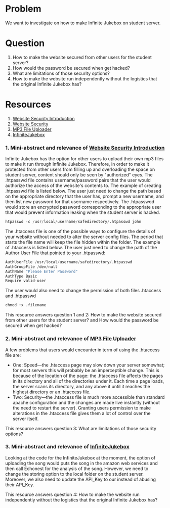 # Problem
We want to investigate on how to make Infinite Jukebox on student server.

# Question
1. How to make the website secured from other users for the student server?
2. How would the password be secured when get hacked?
3. What are limitations of those security options?
4. How to make the website run independently without the logistics that the original Infinite Jukebox has?

# Resources
1. [Website Security Introduction]
2. [Website Security]
3. [MP3 File Uploader]
4. [InfiniteJukebox]

### 1. Mini-abstract and relevance of [Website Security Introduction]
Infinite Jukebox has the option for other users to upload their own mp3 files to make it run through Infinite Jukebox. Therefore, in order to make it protected from other users from filling up and overloading the space on student server, content should only be seen by "authorized" eyes.
The .htpasswd file contains username/password pairs that the user would authorize the access of the website's contents to. The example of creating .htpasswd file is listed below. The user just need to change the path based on the appropriate directory that the user has, prompt a new username, and then list new password for that username respectively. 
The .htpasswod would store an encrypted password corresponding to the appropriate user that would prevent information leaking when the student server is hacked.
```python
htpasswd -c /usr/local/username/safedirectory/.htpasswd john
```
The .htaccess file is one of the possible ways to configure the details of your website without needed to alter the server config files. The period that starts the file name will keep the file hidden within the folder.
The example of .htaccess is listed below. The user just need to change the path of the Author User File that pointed to your .htpasswd:
```python
AuthUserFile /usr/local/username/safedirectory/.htpasswd
AuthGroupFile /dev/null
AuthName "Please Enter Password"
AuthType Basic
Require valid-user
```
The user would also need to change the permission of both files .htaccess and .htpasswd
```python
chmod +x .filename
```
This resource answers question 1 and 2: How to make the website secured from other users for the student server? and How would the password be secured when get hacked?

### 2. Mini-abstract and relevance of [MP3 File Uploader]
A few problems that users would encounter in term of using the .htaccess file are:

- One: Speed—the .htaccess page may slow down your server somewhat; for most servers this will probably be an imperceptible change. 
This is because of the location of the page: the .htaccess file affects the pages in its directory and all of the directories under it. 
Each time a page loads, the server scans its directory, and any above it until it reaches the highest directory or an .htaccess file.
- Two: Security—the .htaccess file is much more accessible than standard apache configuration and the changes are made live instantly (without the need to restart the server). 
Granting users permission to make alterations in the .htaccess file gives them a lot of control over the server itself. 

This resource answers question 3: What are limitations of those security options?

### 3. Mini-abstract and relevance of [InfiniteJukebox]
Looking at the code for the InfiniteJukebox at the moment, the option of uploading the song would puts the song in the amazon web services and then call Echonest for the analysis of the song. However, we need to change the storing option to the local folder on the student server. 
Moreover, we also need to update the API_Key to our instead of abusing their API_Key. 

This resource answers question 4: How to make the website run independently without the logistics that the original Infinite Jukebox has?

[Website Security Introduction]: http://weavervsworld.com/docs/other/passprotect.html
[Website Security]:https://www.digitalocean.com/community/tutorials/how-to-use-the-htaccess-file
[MP3 File Uploader]: http://bytes.com/topic/php/answers/953470-uploading-audio-mp3-file-php
[InfiniteJukebox]: http://labs.echonest.com/Uploader/index.html